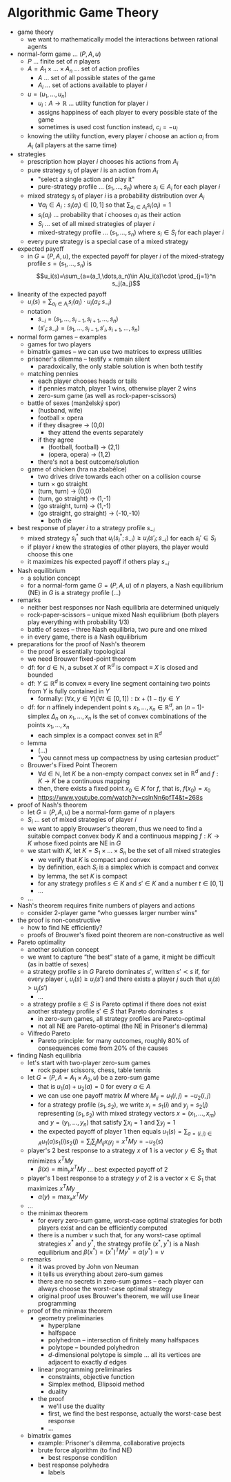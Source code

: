# Algorithmic Game Theory

- game theory
	- we want to mathematically model the interactions between rational agents
- normal-form game … $(P,A,u)$
	- $P$ … finite set of $n$ players
	- $A=A_1\times\dots\times A_n$ … set of action profiles
		- $A$ … set of all possible states of the game
		- $A_i$ … set of actions available to player $i$
	- $u=(u_1,\dots,u_n)$
		- $u_i:A\to\mathbb R$ … utility function for player $i$
		- assigns happiness of each player to every possible state of the game
		- sometimes is used cost function instead, $c_i=-u_i$
	- knowing the utility function, every player $i$ choose an action $a_i$ from $A_i$ (all players at the same time)
- strategies
	- prescription how player $i$ chooses his actions from $A_i$
	- pure strategy $s_i$ of player $i$ is an action from $A_i$
		- "select a single action and play it"
		- pure-strategy profile … $(s_1,\dots,s_n)$ where $s_i\in A_i$ for each player $i$
	- mixed strategy $s_i$ of player $i$ is a probability distribution over $A_i$
		- $\forall a_i\in A_i:s_i(a_i)\in[0,1]$ so that $\sum_{a_i\in A_i} s_i(a_i)=1$
		- $s_i(a_i)$ … probability that $i$ chooses $a_i$ as their action
		- $S_i$ … set of all mixed strategies of player $i$
		- mixed-strategy profile … $(s_1,\dots,s_n)$ where $s_i\in S_i$ for each player $i$
	- every pure strategy is a special case of a mixed strategy
- expected payoff
	- in $G=(P,A,u)$, the expected payoff for player $i$ of the mixed-strategy profile $s=(s_1,\dots,s_n)$ is $$u_i(s)=\sum_{a=(a_1,\dots,a_n)\in A}u_i(a)\cdot \prod_{j=1}^n s_j(a_j)$$
- linearity of the expected payoff
	- $u_i(s)=\sum_{a_i\in A_i}s_i(a_i)\cdot u_i(a_i;s_{-i})$
	- notation
		- $s_{-i}=(s_1,\dots,s_{i-1},s_{i+1},\dots,s_n)$
		- $(s'_i;s_{-i})=(s_1,\dots,s_{i-1},s'_i,s_{i+1},\dots,s_n)$
- normal form games – examples
	- games for two players
	- bimatrix games – we can use two matrices to express utilities
	- prisoner's dilemma – testify × remain silent
		- paradoxically, the only stable solution is when both testify
	- matching pennies
		- each player chooses heads or tails
		- if pennies match, player 1 wins, otherwise player 2 wins
		- zero-sum game (as well as rock-paper-scissors)
	- battle of sexes (manželský spor)
		- (husband, wife)
		- football × opera
		- if they disagree → (0,0)
			- they attend the events separately
		- if they agree
			- (football, football) → (2,1)
			- (opera, opera) → (1,2)
		- there's not a best outcome/solution
	- game of chicken (hra na zbabělce)
		- two drives drive towards each other on a collision course
		- turn × go straight
		- (turn, turn) → (0,0)
		- (turn, go straight) → (1,-1)
		- (go straight, turn) → (1,-1)
		- (go straight, go straight) → (-10,-10)
			- both die
- best response of player $i$ to a strategy profile $s_{-i}$
	- mixed strategy $s^*_{i}$ such that $u_i(s_i^*;s_{-i})\geq u_i(s'_i;s_{-i})$ for each $s_i'\in S_i$
	- if player $i$ knew the strategies of other players, the player would choose this one
	- it maximizes his expected payoff if others play $s_{-i}$
- Nash equilibrium
	- a solution concept
	- for a normal-form game $G=(P,A,u)$ of $n$ players, a Nash equilibrium (NE) in $G$ is a strategy profile (…)
- remarks
	- neither best responses nor Nash equilibria are determined uniquely
	- rock-paper-scissors – unique mixed Nash equilibrium (both players play everything with probability 1/3)
	- battle of sexes – three Nash equilibria, two pure and one mixed
	- in every game, there is a Nash equilibrium
- preparations for the proof of Nash's theorem
	- the proof is essentially topological
	- we need Brouwer fixed-point theorem
	- df: for $d\in\mathbb N$, a subset $X$ of $\mathbb R^d$ is compact $\equiv$ $X$ is closed and bounded
	- df: $Y\subseteq\mathbb R^d$ is convex $\equiv$ every line segment containing two points from $Y$ is fully contained in $Y$
		- formally: $(\forall x,y\in Y)(\forall t\in[0,1]):tx+(1-t)y\in Y$
	- df: for $n$ affinely independent point s $x_1,\dots,x_n\in\mathbb R^d$, an $(n-1)$-simplex $\Delta_n$ on $x_1,\dots,x_n$ is the set of convex combinations of the points $x_1,\dots,x_n$
		- each simplex is a compact convex set in $\mathbb R^d$
	- lemma
		- (…)
		- “you cannot mess up compactness by using cartesian product”
	- Brouwer's Fixed Point Theorem
		- $\forall d\in\mathbb N$, let $K$ be a non-empty compact convex set in $\mathbb R^d$ and $f:K\to K$ be a continuous mapping
		- then, there exists a fixed point $x_0\in K$ for $f$, that is, $f(x_0)=x_0$
		- https://www.youtube.com/watch?v=csInNn6pfT4&t=268s
- proof of Nash's theorem
	- let $G=(P,A,u)$ be a normal-form game of $n$ players
	- $S_i$ … set of mixed strategies of player $i$
	- we want to apply Brouwser's theorem, thus we need to find a suitable compact convex body $K$ and a continuous mapping $f:K\to K$ whose fixed points are NE in $G$
	- we start with $K$, let $K=S_1\times\dots\times S_n$ be the set of all mixed strategies
		- we verify that $K$ is compact and convex
		- by definition, each $S_i$ is a simplex which is compact and convex
		- by lemma, the set $K$ is compact
		- for any strategy profiles $s\in K$ and $s'\in K$ and a number $t\in [0,1]$
		- …
	- …
- Nash's theorem requires finite numbers of players and actions
	- consider 2-player game “who guesses larger number wins”
- the proof is non-constructive
	- how to find NE efficiently?
	- proofs of Brouwer's fixed point theorem are non-constructive as well
- Pareto optimality
	- another solution concept
	- we want to capture “the best” state of a game, it might be difficult (as in battle of sexes)
	- a strategy profile $s$ in $G$ Pareto dominates $s'$, written $s'\prec s$ if, for every player $i$, $u_i(s)\geq u_i(s')$ and there exists a player $j$ such that $u_j(s)\gt u_j(s')$
		- …
	- a strategy profile $s\in S$ is Pareto optimal if there does not exist another strategy profile $s'\in S$ that Pareto dominates $s$
		- in zero-sum games, all strategy profiles are Pareto-optimal
		- not all NE are Pareto-optimal (the NE in Prisoner's dilemma)
	- Vilfredo Pareto
		- Pareto principle: for many outcomes, roughly 80% of consequences come from 20% of the causes
- finding Nash equilibria
	- let's start with two-player zero-sum games
		- rock paper scissors, chess, table tennis
	- let $G=(P,A=A_1\times A_2,u)$ be a zero-sum game
		- that is $u_1(a)+u_2(a)=0$ for every $a\in A$
		- we can use one payoff matrix $M$ where $M_{ij}=u_1(i,j)=-u_2(i,j)$
		- for a strategy profile $(s_1,s_2)$, we write $x_i=s_1(i)$ and $y_j=s_2(j)$ representing $(s_1,s_2)$ with mixed strategy vectors $x=(x_1,\dots,x_m)$ and $y=(y_1,\dots,y_n)$ that satisfy $\sum x_i=1$ and $\sum y_j=1$
		- the expected payoff of player 1 then equals $u_1(s)=\sum_{a=(i,j)\in A}u_1(a)s_1(i)s_2(j)=\sum_{i}\sum_j M_{ij} x_iy_j=x^TMy=-u_2(s)$
	- player's 2 best response to a strategy $x$ of 1 is a vector $y\in S_2$ that minimizes $x^TMy$
		- $\beta(x)=\min_y x^TMy$ … best expected payoff of 2
	- player's 1 best response to a strategy $y$ of 2 is a vector $x\in S_1$ that maximizes $x^TMy$
		- $\alpha(y)=\max_x x^TMy$
	- …
	- the minimax theorem
		- for every zero-sum game, worst-case optimal strategies for both players exist and can be efficiently computed
		- there is a number $v$ such that, for any worst-case optimal strategies $x^*$ and $y^*$, the strategy profile $(x^*,y^*)$ is a Nash equilibrium and $\beta(x^*)=(x^*)^TMy^*=\alpha(y^*)=v$
	- remarks
		- it was proved by John von Neuman
		- it tells us everything about zero-sum games
		- there are no secrets in zero-sum games – each player can always choose the worst-case optimal strategy
		- original proof uses Brouwer's theorem, we will use linear programming
	- proof of the minimax theorem
		- geometry preliminaries
			- hyperplane
			- halfspace
			- polyhedron – intersection of finitely many halfspaces
			- polytope – bounded polyhedron
			- $d$-dimensional polytope is simple … all its vertices are adjacent to exactly $d$ edges
		- linear programming preliminaries
			- constraints, objective function
			- Simplex method, Ellipsoid method
			- duality
		- the proof
			- we'll use the duality
			- first, we find the best response, actually the worst-case best response
			- …
	- bimatrix games
		- example: Prisoner's dilemma, collaborative projects
		- brute force algorithm (to find NE)
			- best response condition
		- best response polyhedra
			- labels
